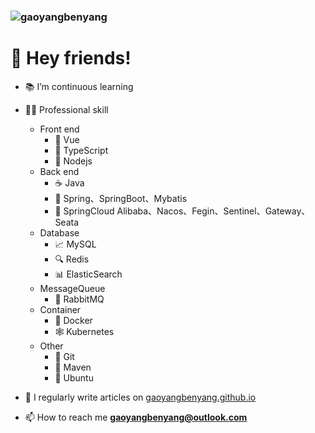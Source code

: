 <H3><img src="https://komarev.com/ghpvc/?username=gaoyangbenyang&label=Profile%20views&color=0e75b6&style=flat" alt="gaoyangbenyang"/></H3>

# 👋 Hey friends!

- 📚 I’m continuous learning

- 👨‍🔧 Professional skill
    
  - Front end
    - 📗 Vue
    - 📜 TypeScript
    - 📰 Nodejs
  - Back end
    - ☕ Java
    - 🍃 Spring、SpringBoot、Mybatis
    - 🧩 SpringCloud Alibaba、Nacos、Fegin、Sentinel、Gateway、Seata
  - Database
    - 📈 MySQL
    - 🔍 Redis
    - 📊 ElasticSearch
  - MessageQueue
    - 📮 RabbitMQ
  - Container
    - 🐳 Docker
    - 🕸️ Kubernetes
  - Other
    - 🐙 Git
    - 🧵 Maven
    - 🐧 Ubuntu

- 📝 I regularly write articles on [gaoyangbenyang.github.io](gaoyangbenyang.github.io)

- 📫 How to reach me **gaoyangbenyang@outlook.com**
